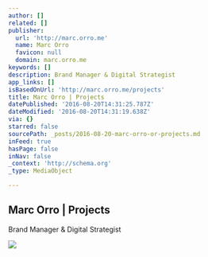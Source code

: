 ```yaml
---
author: []
related: []
publisher:
  url: 'http://marc.orro.me'
  name: Marc Orro
  favicon: null
  domain: marc.orro.me
keywords: []
description: Brand Manager & Digital Strategist
app_links: []
isBasedOnUrl: 'http://marc.orro.me/projects'
title: Marc Orro | Projects
datePublished: '2016-08-20T14:31:25.787Z'
dateModified: '2016-08-20T14:31:19.638Z'
via: {}
starred: false
sourcePath: _posts/2016-08-20-marc-orro-or-projects.md
inFeed: true
hasPage: false
inNav: false
_context: 'http://schema.org'
_type: MediaObject

---
```

<article style=""><h1>Marc Orro | Projects</h1><p>Brand Manager &amp; Digital Strategist</p><img src="http://marc.orro.me/content/2-projects/img/00-MD.png" /></article>